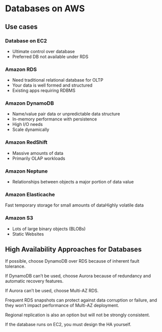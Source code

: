 # Databases on AWS

## Use cases

### Database on EC2

- Ultimate control over database
- Preferred DB not available under RDS

### Amazon RDS

- Need traditional relational database for OLTP
- Your data is well formed and structured
- Existing apps requiring RDBMS


### Amazon DynamoDB

- Name/value pair data or unpredictable data structure
- In-memory performance with persistence
- High I/O needs
- Scale dynamically


### Amazon RedShift

- Massive amounts of data
- Primarily OLAP workloads


### Amazon Neptune

- Relationships between objects a major portion of data value


### Amazon Elasticache

Fast temporary storage for small amounts of dataHighly volatile data


### Amazon S3

- Lots of large binary objects (BLOBs)
- Static Websites


## High Availability Approaches for Databases

If possible, choose DynamoDB over RDS because of inherent fault tolerance.

If DynamoDB can’t be used, choose Aurora because of redundancy and automatic recovery features.

If Aurora can’t be used, choose Multi-AZ RDS.

Frequent RDS snapshots can protect against data corruption or failure, and they won’t impact performance of Multi-AZ deployment.

Regional replication is also an option but will not be strongly consistent.

If the database runs on EC2, you must design the HA yourself.